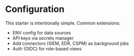 # Configuration

This starter is intentionally simple. Common extensions:

- ENV config for data sources
- API keys via secrets manager
- Add connectors (SIEM, EDR, CSPM) as background jobs
- Auth (OIDC) for role-based views
